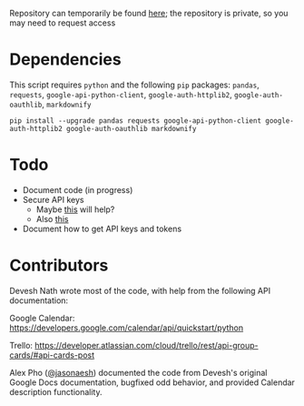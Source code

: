 Repository can temporarily be found [here](https://github.com/jasonaesh/silclss-signage); the repository is private, so you may need to request access

# Dependencies 

This script requires `python` and the following `pip` packages: 
`pandas`, `requests`, `google-api-python-client`, `google-auth-httplib2`, `google-auth-oauthlib`, `markdownify`

```
pip install --upgrade pandas requests google-api-python-client google-auth-httplib2 google-auth-oauthlib markdownify
```
# Todo 
- Document code (in progress)
- Secure API keys 
  - Maybe [this](https://stackoverflow.com/questions/40865425/how-to-remove-sensitive-data-api-key-across-git-commit-history) will help? 
  - Also [this](https://python.land/data-processing/python-yaml)
- Document how to get API keys and tokens

# Contributors
Devesh Nath wrote most of the code, with help from the following API documentation: 

Google Calendar: https://developers.google.com/calendar/api/quickstart/python

Trello: https://developer.atlassian.com/cloud/trello/rest/api-group-cards/#api-cards-post

Alex Pho ([@jasonaesh](https://github.com/jasonaesh)) documented the code from Devesh's original Google Docs documentation, bugfixed odd behavior, and provided Calendar description functionality.
